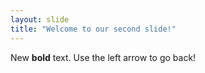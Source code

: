 ```yaml
---
layout: slide
title: "Welcome to our second slide!"
---
```

New **bold** text.
Use the left arrow to go back!
